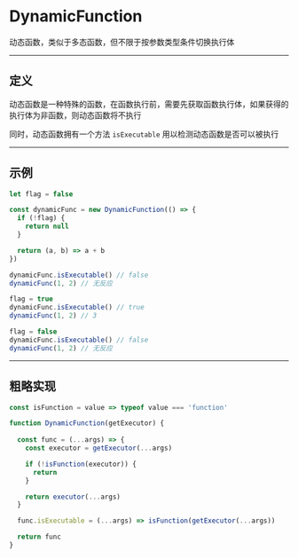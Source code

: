 # DynamicFunction

动态函数，类似于多态函数，但不限于按参数类型条件切换执行体

- - -

## 定义

动态函数是一种特殊的函数，在函数执行前，需要先获取函数执行体，如果获得的执行体为非函数，则动态函数将不执行

同时，动态函数拥有一个方法 `isExecutable` 用以检测动态函数是否可以被执行

- - -

## 示例

```javascript
let flag = false

const dynamicFunc = new DynamicFunction(() => {
  if (!flag) {
    return null
  }

  return (a, b) => a + b
})

dynamicFunc.isExecutable() // false
dynamicFunc(1, 2) // 无反应

flag = true
dynamicFunc.isExecutable() // true
dynamicFunc(1, 2) // 3

flag = false
dynamicFunc.isExecutable() // false
dynamicFunc(1, 2) // 无反应
```

- - -

## 粗略实现

```javascript
const isFunction = value => typeof value === 'function'

function DynamicFunction(getExecutor) {
  
  const func = (...args) => {
    const executor = getExecutor(...args)

    if (!isFunction(executor)) {
      return
    }

    return executor(...args)
  }

  func.isExecutable = (...args) => isFunction(getExecutor(...args))

  return func
}
```